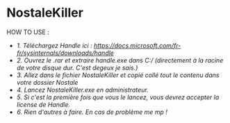 # NostaleKiller


HOW TO USE :

- *1. Téléchargez Handle ici : https://docs.microsoft.com/fr-fr/sysinternals/downloads/handle*
- *2. Ouvrez le .rar et extraire handle.exe dans C:/ (directement à la racine de votre disque dur. C'est degeux je sais.)*
- *3. Allez dans le fichier NostaleKiller et copié collé tout le contenu dans votre dossier Nostale*
- *4. Lancez NostaleKiller.exe en administrateur.*
- *5. Si c'est la première fois que vous le lancez, vous devrez accepter la license de Handle.*
- *6. Rien d'autres à faire. En cas de problème me mp !*
